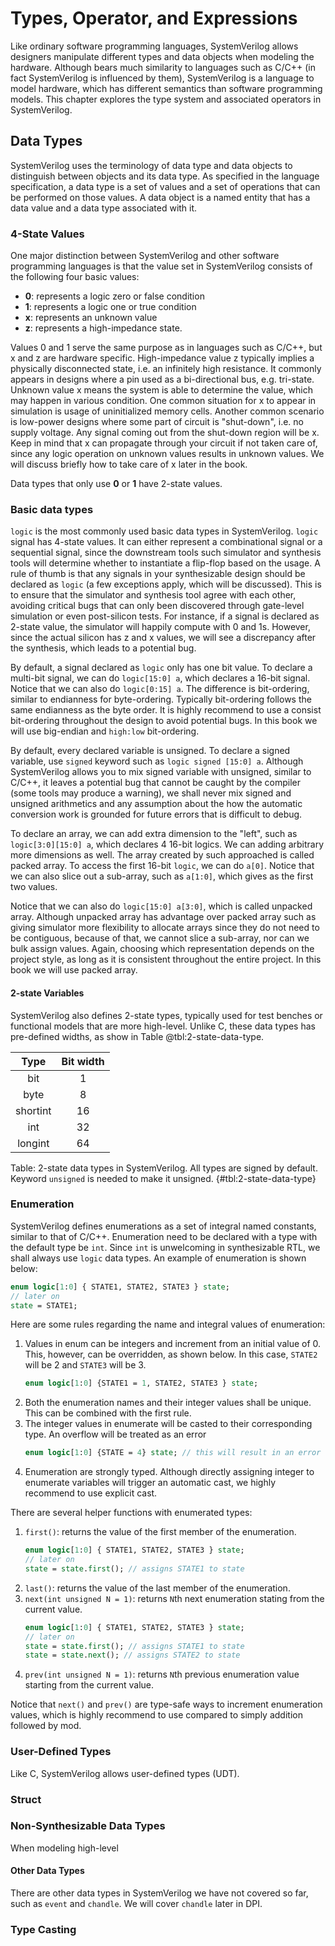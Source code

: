 # Types, Operator, and Expressions
Like ordinary software programming languages, SystemVerilog allows designers manipulate different types and data objects when modeling the hardware. Although bears much similarity to languages such as C/C++ (in fact SystemVerilog is influenced by them), SystemVerilog is a language to model hardware, which has different semantics than software programming models. This chapter explores the type system and associated operators in SystemVerilog.

## Data Types
SystemVerilog uses the terminology of data type and data objects to distinguish between objects and its data type. As specified in the language specification, a data type is a set of values and a set of operations that can be performed on those values. A data object is a named entity that has a data value and a data type associated with it.

### 4-State Values
One major distinction between SystemVerilog and other software programming languages is that the value set in SystemVerilog consists of the following four basic values:
 - **0**: represents a logic zero or false condition
 - **1**: represents a logic one or true condition
 - **x**: represents an unknown value
 - **z**: represents a high-impedance state.

Values 0 and 1 serve the same purpose as in languages such as C/C++, but x and z are hardware specific. High-impedance value z typically implies a physically disconnected state, i.e. an infinitely high resistance. It commonly appears in designs where a pin used as a bi-directional bus, e.g. tri-state. Unknown value x means the system is able to determine the value, which may happen in various condition. One common situation for x to appear in simulation is usage of uninitialized memory cells. Another common scenario is low-power designs where some part of circuit is "shut-down", i.e. no supply voltage. Any signal coming out from the shut-down region will be x. Keep in mind that x can propagate through your circuit if not taken care of, since any logic operation on unknown values results in unknown values. We will discuss briefly how to take care of x later in the book.

Data types that only use **0** or **1** have 2-state values.

### Basic data types
`logic` is the most commonly used basic data types in SystemVerilog. `logic` signal has 4-state values. It can either represent a combinational signal or a sequential signal, since the downstream tools such simulator and synthesis tools will determine whether to instantiate a flip-flop based on the usage. A rule of thumb is that any signals in your synthesizable design should be declared as `logic` (a few exceptions apply, which will be discussed). This is to ensure that the simulator and synthesis tool agree with each other, avoiding critical bugs that can only been discovered through gate-level simulation or even post-silicon tests. For instance, if a signal is declared as 2-state value, the simulator will happily compute with 0 and 1s. However, since the actual silicon has z and x values, we will see a discrepancy after the synthesis, which leads to a potential bug.

By default, a signal declared as `logic` only has one bit value. To declare a multi-bit signal, we can do `logic[15:0] a`, which declares a 16-bit signal. Notice that we can also do `logic[0:15] a`. The difference is bit-ordering, similar to endianness for byte-ordering. Typically bit-ordering follows the same endianness as the byte order. It is highly recommend to use a consist bit-ordering throughout the design to avoid potential bugs. In this book we will use big-endian and `high:low` bit-ordering.

By default, every declared variable is unsigned. To declare a signed variable, use `signed` keyword such as `logic signed [15:0] a`. Although SystemVerilog allows you to mix signed variable with unsigned, similar to C/C++, it leaves a potential bug that cannot be caught by the compiler (some tools may produce a warning), we shall never mix signed and unsigned arithmetics and any assumption about the how the automatic conversion work is grounded for future errors that is difficult to debug.

To declare an array, we can add extra dimension to the "left", such as `logic[3:0][15:0] a`, which declares 4 16-bit logics. We can adding arbitrary more dimensions as well. The array created by such approached is called packed array. To access the first 16-bit `logic`, we can do `a[0]`. Notice that we can also slice out a sub-array, such as `a[1:0]`, which gives as the first two values.

Notice that we can also do `logic[15:0] a[3:0]`, which is called unpacked array. Although unpacked array has advantage over packed array such as giving simulator more flexibility to allocate arrays since they do not need to be contiguous, because of that, we cannot slice a sub-array, nor can we bulk assign values. Again, choosing which representation depends on the project style, as long as it is consistent throughout the entire project. In this book we will use packed array.

#### 2-state Variables
SystemVerilog also defines 2-state types, typically used for test benches or functional models that are more high-level. Unlike C, these data types has pre-defined widths, as show in Table @tbl:2-state-data-type.

|   Type   | Bit width |
|:--------:|:---------:|
|    bit   |     1     |
|   byte   |     8     |
| shortint |     16    |
|    int   |     32    |
|  longint |     64    |
Table: 2-state data types in SystemVerilog. All types are signed by default. Keyword `unsigned` is needed to make it unsigned. {#tbl:2-state-data-type}

### Enumeration
SystemVerilog defines enumerations as a set of integral named constants, similar to that of C/C++. Enumeration need to be declared with a type with the default type be `int`. Since `int` is unwelcoming in synthesizable RTL, we shall always use `logic` data types.
An example of enumeration is shown below:
```SystemVerilog
enum logic[1:0] { STATE1, STATE2, STATE3 } state;
// later on
state = STATE1;
```

Here are some rules regarding the name and integral values of enumeration:

1. Values in enum can be integers and increment from an initial value of 0. This, however, can be overridden, as shown below. In this case, `STATE2` will be 2 and `STATE3` will be 3.
   ```SystemVerilog
   enum logic[1:0] {STATE1 = 1, STATE2, STATE3 } state;
   ```
2. Both the enumeration names and their integer values shall be unique. This can be combined with the first rule.
3. The integer values in enumerate will be casted to their corresponding type. An overflow will be treated as an error
   ```SystemVerilog
   enum logic[1:0] {STATE = 4} state; // this will result in an error
   ```
4. Enumeration are strongly typed. Although directly assigning integer to enumerate variables will trigger an automatic cast, we highly recommend to use explicit cast.

There are several helper functions with enumerated types:

1. `first()`: returns the value of the first member of the enumeration.
   ```SystemVerilog
   enum logic[1:0] { STATE1, STATE2, STATE3 } state;
   // later on
   state = state.first(); // assigns STATE1 to state
   ```
2. `last()`: returns the value of the last member of the enumeration.
3. `next(int unsigned N = 1)`: returns `N`th next enumeration stating from the current value.
   ```SystemVerilog
   enum logic[1:0] { STATE1, STATE2, STATE3 } state;
   // later on
   state = state.first(); // assigns STATE1 to state
   state = state.next(); // assigns STATE2 to state
   ```
4. `prev(int unsigned N = 1)`: returns `N`th previous enumeration value starting from the current value.

Notice that `next()` and `prev()` are type-safe ways to increment enumeration values, which is highly recommend to use compared to simply addition followed by mod.


### User-Defined Types
Like C, SystemVerilog allows user-defined types (UDT).

### Struct


### Non-Synthesizable Data Types
When modeling high-level

#### Other Data Types
There are other data types in SystemVerilog we have not covered so far, such as `event` and `chandle`. We will cover `chandle` later in DPI.

### Type Casting
